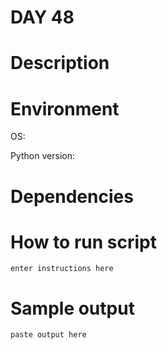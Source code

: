 
# DAY 48

# Description

# Environment
OS:

Python version:

# Dependencies

# How to run script
```
enter instructions here
```

# Sample output
```
paste output here
```
